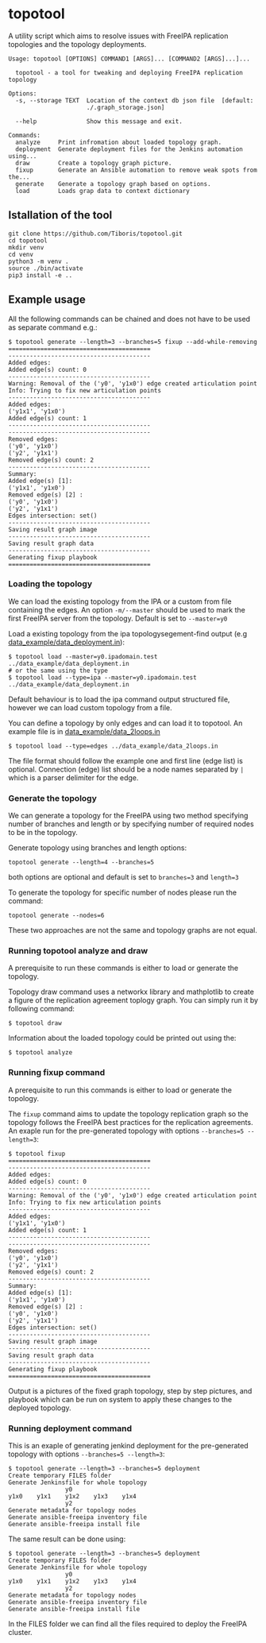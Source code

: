 # topotool

A utility script which aims to resolve issues with FreeIPA replication topologies and the topology deployments.

```
Usage: topotool [OPTIONS] COMMAND1 [ARGS]... [COMMAND2 [ARGS]...]...

  topotool - a tool for tweaking and deploying FreeIPA replication topology

Options:
  -s, --storage TEXT  Location of the context db json file  [default:
                      ./.graph_storage.json]

  --help              Show this message and exit.

Commands:
  analyze     Print infromation about loaded topology graph.
  deployment  Generate deployment files for the Jenkins automation using...
  draw        Create a topology graph picture.
  fixup       Generate an Ansible automation to remove weak spots from the...
  generate    Generate a topology graph based on options.
  load        Loads grap data to context dictionary

```

## Istallation of the tool

```
git clone https://github.com/Tiboris/topotool.git
cd topotool
mkdir venv
cd venv
python3 -m venv .
source ./bin/activate
pip3 install -e ..
```

## Example usage

All the following commands can be chained and does not have to be used as separate command e.g.:
```
$ topotool generate --length=3 --branches=5 fixup --add-while-removing
========================================
----------------------------------------
Added edges:
Added edge(s) count: 0
----------------------------------------
Warning: Removal of the ('y0', 'y1x0') edge created articulation point
Info: Trying to fix new articulation points
----------------------------------------
Added edges:
('y1x1', 'y1x0')
Added edge(s) count: 1
----------------------------------------
----------------------------------------
Removed edges:
('y0', 'y1x0')
('y2', 'y1x1')
Removed edge(s) count: 2
----------------------------------------
Summary:
Added edge(s) [1]:
('y1x1', 'y1x0')
Removed edge(s) [2] :
('y0', 'y1x0')
('y2', 'y1x1')
Edges intersection: set()
----------------------------------------
Saving result graph image
----------------------------------------
Saving result graph data
----------------------------------------
Generating fixup playbook
========================================
```

### Loading the topology

We can load the existing topology from the IPA or a custom from file containing the edges.
An option `-m/--master` should be used to mark the first FreeIPA server from the topology.
Default is set to `--master=y0`

Load a existing topology from the ipa topologysegement-find output (e.g [data_example/data_deployment.in](data_example/data_deployment.in)):
```
$ topotool load --master=y0.ipadomain.test ../data_example/data_deployment.in
# or the same using the type
$ topotool load --type=ipa --master=y0.ipadomain.test ../data_example/data_deployment.in
```
Default behaviour is to load the ipa command output structured file, however we can load custom topology from a file.

You can define a topology by only edges and can load it to topotool.
An example file is in [data_example/data_2loops.in](data_example/data2loops.in)
```
$ topotool load --type=edges ../data_example/data_2loops.in
```
The file format should follow the example one and first line (edge list) is optional.
Connection (edge) list should be a node names separated by `|` which is a parser delimiter for the edge.


### Generate the topology

We can generate a topology for the FreeIPA using two method specifying number of branches and length or by specifying number of required nodes to be in the topology.

Generate topology using branches and length options:
```
topotool generate --length=4 --branches=5
```
both options are optional and default is set to `branches=3` and `length=3`

To generate the topology for specific number of nodes please run the command:
```
topotool generate --nodes=6
```

These two approaches are not the same and topology graphs are not equal.

### Running topotool analyze and draw

A prerequisite to run these commands is either to load or generate the topology.

Topology draw command uses a networkx library and mathplotlib to create a figure of the replication agreement toplogy graph.
You can simply run it by following command:
```
$ topotool draw
```
Information about the loaded topology could be printed out using the:
```
$ topotool analyze
```

### Running fixup command

A prerequisite to run this commands is either to load or generate the topology.

The `fixup` command aims to update the topology replication graph so the topology follows the FreeIPA best practices for the replication agreements.
An exaple run for the pre-generated topology with options `--branches=5 --length=3`:
```
$ topotool fixup
========================================
----------------------------------------
Added edges:
Added edge(s) count: 0
----------------------------------------
Warning: Removal of the ('y0', 'y1x0') edge created articulation point
Info: Trying to fix new articulation points
----------------------------------------
Added edges:
('y1x1', 'y1x0')
Added edge(s) count: 1
----------------------------------------
----------------------------------------
Removed edges:
('y0', 'y1x0')
('y2', 'y1x1')
Removed edge(s) count: 2
----------------------------------------
Summary:
Added edge(s) [1]:
('y1x1', 'y1x0')
Removed edge(s) [2] :
('y0', 'y1x0')
('y2', 'y1x1')
Edges intersection: set()
----------------------------------------
Saving result graph image
----------------------------------------
Saving result graph data
----------------------------------------
Generating fixup playbook
========================================
```
Output is a pictures of the fixed graph topology, step by step pictures, and playbook which can be run on system to apply these changes to the deployed topology.


### Running deployment command

This is an exaple of generating jenkind deployment for the pre-generated topology with options `--branches=5 --length=3`:
```
$ topotool generate --length=3 --branches=5 deployment
Create temporary FILES folder
Generate Jenkinsfile for whole topology
                y0
y1x0    y1x1    y1x2    y1x3    y1x4
                y2
Generate metadata for topology nodes
Generate ansible-freeipa inventory file
Generate ansible-freeipa install file
```
The same result can be done using:
```
$ topotool generate --length=3 --branches=5 deployment
Create temporary FILES folder
Generate Jenkinsfile for whole topology
                y0
y1x0    y1x1    y1x2    y1x3    y1x4
                y2
Generate metadata for topology nodes
Generate ansible-freeipa inventory file
Generate ansible-freeipa install file
```
In the FILES folder we can find all the files required to deploy the FreeIPA cluster.
